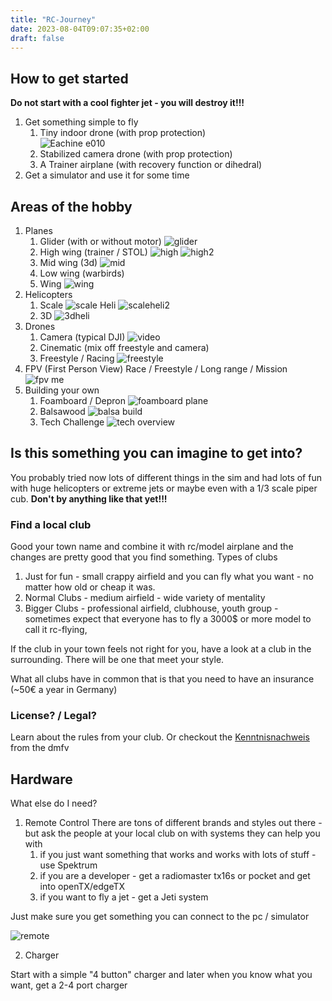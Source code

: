 ```yaml
---
title: "RC-Journey"
date: 2023-08-04T09:07:35+02:00
draft: false
---
```


## How to get started

**Do not start with a cool fighter jet - you will destroy it!!!**

1. Get something simple to fly
    1. Tiny indoor drone (with prop protection) \
    ![Eachine e010](/images/rc-intro/e010.jpg)
    2. Stabilized camera drone (with prop protection)
    3. A Trainer airplane (with recovery function or dihedral)
2. Get a simulator and use it for some time

## Areas of the hobby

1. Planes
   1. Glider (with or without motor) ![glider](/images/rc-intro/glider.jpg)
   2. High wing (trainer / STOL) ![high](/images/rc-intro/highwing.jpg) ![high2](/images/rc-intro/highwing2.jpg)
   3. Mid wing (3d) ![mid](/images/rc-intro/3d.jpg)
   4. Low wing (warbirds)
   5. Wing ![wing](/images/rc-intro/wing.jpg)
1. Helicopters
   1. Scale ![scale Heli](/images/rc-intro/scaleheli.jpg) ![scaleheli2](/images/rc-intro/scaleheli2.jpg)
   2. 3D ![3dheli](/images/rc-intro/3dheli.jpg)
1. Drones
   1. Camera (typical DJI) ![video](/images/rc-intro/video.jpg)
   2. Cinematic (mix off freestyle and camera)
   3. Freestyle / Racing ![freestyle](/images/rc-intro/freestyle.jpg)
1. FPV (First Person View)
   Race / Freestyle / Long range / Mission ![fpv me](/images/rc-intro/fpv.jpg)
1. Building your own
   1. Foamboard / Depron ![foamboard plane](/images/rc-intro/foamboard.jpg)
   1. Balsawood ![balsa build](/images/rc-intro/wood.jpg)
   1. Tech Challenge ![tech overview](/images/rc-intro/inavlogic.jpg)


## Is this something you can imagine to get into?

You probably tried now lots of different things in the sim and had lots of fun with huge helicopters or extreme jets or maybe even with a 1/3 scale piper cub. **Don't by anything like that yet!!!**

### Find a local club

Good your town name and combine it with rc/model airplane and the changes are pretty good that you find something.
Types of clubs
1. Just for fun - small crappy airfield and you can fly what you want - no matter how old or cheap it was.
2. Normal Clubs - medium airfield - wide variety of mentality
3. Bigger Clubs - professional airfield, clubhouse, youth group - sometimes expect that everyone has to fly a 3000$ or more model to call it rc-flying,

If the club in your town feels not right for you, have a look at a club in the surrounding. There will be one that meet your style.

What all clubs have in common that is that you need to have an insurance (~50€ a year in Germany)

### License? / Legal?

Learn about the rules from your club. Or checkout the [Kenntnisnachweis](https://kenntnisnachweisonline.dmfv.aero/) from the dmfv

## Hardware

What else do I need?

1. Remote Control
There are tons of different brands and styles out there - but ask the people at your local club on with systems they can help you with
   1. if you just want something that works and works with lots of stuff - use Spektrum
   2. if you are a developer - get a radiomaster tx16s or pocket and get into openTX/edgeTX
   3. if you want to fly a jet - get a Jeti system

Just make sure you get something you can connect to the pc / simulator

![remote](/images/rc-intro/remote.jpg)

2. Charger

Start with a simple "4 button" charger and later when you know what you want, get a 2-4 port charger
